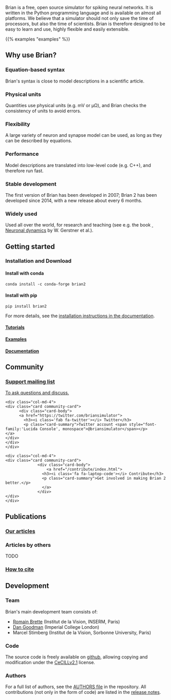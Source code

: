 <!--
.. title: The Brian Simulator
.. slug: index
.. date: 2020-01-17 15:03:57 UTC
.. tags: 
.. category: 
.. link: 
.. description: 
.. type: text
-->

<div class="module about-module container-fluid mb-2 p-4">
  <div class="row">
      <div class="col-md-6">
      <p>Brian is a free, open source simulator for spiking neural networks. It is written in the Python programming language and is available on almost all platforms. We believe that a simulator should not only save the time of processors, but also the time of scientists. Brian is therefore designed to be easy to learn and use, highly flexible and easily extensible.</p>
      </div>
      <div class="col-md-6">
      {{% examples "examples" %}}
      </div>
  </div>
</div>

<div class="module features-module container-fluid bg-light mb-2 p-4">
    <div class="row">
        <div class="col-md-12">
        <h2 class="module-header">Why use Brian?</h2>
        </div>
    </div>
    <div class="row">
        <div class="col-md-4 py-2">
        <div class="card h-100">
            <div class="card-body">
            <h3><i class="fas fa-square-root-alt"></i> Equation-based syntax</h3>
            <p>Brian's syntax is close to model descriptions in a scientific article.</p>
            </div>
        </div>
        </div>
        <div class="col-md-4  py-2">
        <div class="card h-100">
            <div class="card-body">
            <h3><i class="fa fa-balance-scale"></i> Physical units</h3>
            <p>Quantities use physical units (e.g. mV or &micro;&#8486;), and Brian checks
            the consistency of units to avoid errors.</p>
            </div>
        </div>
        </div>
        <div class="col-md-4 py-2">
        <div class="card h-100">
            <div class="card-body">
            <h3><i class="fa fa-screwdriver"></i> Flexibility</h3>
            <p>A large variety of neuron and synapse model can be used, as long as they can
            be described by equations.</p>
            </div>
        </div>
        </div>
        <div class="col-md-4 py-2">
        <div class="card h-100">
            <div class="card-body">
            <h3><i class="fas fa-tachometer-alt"></i> Performance</h3>
            <p>Model descriptions are translated into low-level code (e.g. C++), and
            therefore run fast.</p>
            </div>
        </div>
        </div>
        <div class="col-md-4 py-2">
        <div class="card h-100">
            <div class="card-body">
            <h3><i class="fas fa-history"></i> Stable development</h3>
            <p>The first version of Brian has been developed in 2007; Brian 2 has been
            developed since 2014, with a new release about every 6 months.</p>
            </div>
        </div>
        </div>
        <div class="col-md-4 py-2">
        <div class="card h-100">
            <div class="card-body">
            <h3><i class="fas fa-globe-europe"></i> Widely used</h3>
            <p>Used all over the world, for research and teaching (see e.g. the book
            <a href="https://neuronaldynamics.epfl.ch/"><i class="fa fa-book"></i>&nbsp; Neuronal dynamics</a> by W. Gerstner et al.).</p>
            </div>
        </div>
        </div>
    </div>
</div>

<div class="module start-module container-fluid mb-2 p-4">
<div class="row">
<div class="col-md-12">
<h2 class="module-header">Getting started</h2>
</div>
</div>
<div class="row">
<div class="col-md-8">
<h3><i class="fa fa-download"></i> Installation and Download</h3>
<h4>Install with conda</h4>
<code>conda install -c conda-forge brian2</code>
<h4>Install with pip</h4>
<code>pip install brian2</code>
<p>For more details, see the <a href="https://brian2.readthedocs.io/en/stable/introduction/install.html">installation instructions in the documentation</a>.</p>
</div>
<div class="col-md-4">
<div class="row">
<div class="col">
<div class="card card-body">
<a href="https://brian2.readthedocs.io/en/stable/resources/tutorials/index.html"><h4><i class='fa fa-book'></i> Tutorials</h4></a>
</div>
</div>
</div>
<div class="row">
<div class="col">
<div class="card card-body">
<a href="https://brian2.readthedocs.io/en/stable/examples/index.html"><h4><i class='fa fa-book'></i> Examples</h4></a>
</div>
</div>
</div>
<div class="row">
<div class="col">
<div class="card card-body">
<a href="https://brian2.readthedocs.io"><h4><i class='fa fa-book'></i> Documentation</h4></a>
</div>
</div>
</div>
</div>
</div>
</div>

<div class="module community-module container-fluid bg-light mb-2 p-4">
<div class="row community-row">
    <div class="col-md-12">
    <h2 class="module-header">Community</h2>
    </div>
</div>
<div class="row community-row">
    <div class="col-md-4">
    <div class="card community-card">
    <div class="card-body">
    <a href="https://groups.google.com/briansupport">
                    <h3><i class='fa fa-envelope'></i> Support mailing list</h3>
                    <p class="card-summary">To ask questions and discuss.</p>
    </a>
    </div>
    </div>
    </div>
    
    <div class="col-md-4">
    <div class="card community-card">
          <div class="card-body">
          <a href="https://twitter.com/briansimulator">
            <h3><i class='fab fa-twitter'></i> Twitter</h3>
            <p class="card-summary">Twitter account <span style="font-family:'Lucida Console', monospace">@briansimulator</span></p>
    </a>
    </div>
    </div>
    </div>

    <div class="col-md-4">
    <div class="card community-card">
                  <div class="card-body">
                      <a href="/contribute/index.html">
                    <h3><i class='fa fa-laptop-code'></i> Contribute</h3>
                    <p class="card-summary">Get involved in making Brian 2 better.</p>
                    </a>
                  </div>
    </div>
    </div>
</div>
</div>
</div>
</div>

<div class="module publications-module container-fluid mb-2 p-4">
<div class="row">
<div class="col-md-12">
<h2 class="module-header">Publications</h2>
</div>
</div>
<div class="row">
<div class="col-md-4 py-2">
    <div class="card h-100">
    <div class="card-body">
    <a href="publications/index.html">
    <h3><i class="fa fa-book"></i> Our articles</h3>
    </a>
    </div>
    </div>
</div>
<div class="col-md-4 py-2">
    <div class="card h-100">
    <div class="card-body">
    <h3><i class="fa fa-book"></i> Articles by others</h3>
    TODO
    </div>
    </div>
</div>
<div class="col-md-4 py-2">
<div class="card h-100">
    <div class="card-body">
    <a href="cite/index.html">
    <h3><i class="fas fa-pencil-alt"></i> How to cite</h3>
    </a>
    </div>
    </div>
</div>
</div>
</div>
</div>
</div>

<div class="module development-module container-fluid bg-light mb-2 p-4">
<div class="row community-row">
<div class="col-md-12">
<h2 class="module-header">Development</h2>
</div>
<div class="col-md-4 py-2">
    <div class="card h-100">
    <div class="card-body">
    <h3><i class="fa fa-brain"></i> Team</h3>
    <p>Brian's main development team consists of:</p>
    <ul>
    <li><a href="http://romainbrette.fr">Romain Brette</a> (Institut de la Vision, INSERM, Paris)</li>
    <li><a href="http://neural-reckoning.org/">Dan Goodman</a> (Imperial College London)</li>
    <li>Marcel Stimberg (Institut de la Vision, Sorbonne University, Paris)</li>
    </ul>
    </div>
    </div>
</div>
<div class="col-md-4 py-2">
    <div class="card h-100">
    <div class="card-body">
    <h3><i class="fa fa-code"></i> Code</h3>
    <p>The source code is freely available on <a href="https://github.com/brian-team/brian2"><i class="fab fa-github"></i> github</a>, allowing copying and modification under the <a href="https://cecill.info/licences/Licence_CeCILL_V2.1-en.html">CeCILLv2.1</a> license.</p>
    </div>
    </div>
</div>
<div class="col-md-4 py-2">
<div class="card h-100">
    <div class="card-body">
    <h3><i class="fa fa-users"></i> Authors</h3>
    <p>For a full list of authors, see the <a href="https://github.com/brian-team/brian2/blob/master/AUTHORS">AUTHORS file</a> in the repository. All contributions (not only in the form of code) are listed in the <a href="https://brian2.readthedocs.io/en/stable/introduction/release_notes.html">release notes</a>.
    </div>
    </div>
</div>
</div>
</div>


 
